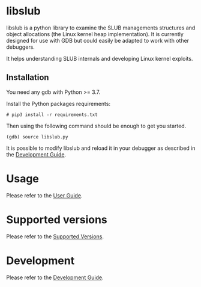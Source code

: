 # libslub

libslub is a python library to examine the SLUB managements structures and object allocations (the Linux kernel heap implementation). It is currently designed for use with GDB but could easily be adapted to work with other debuggers.

It helps understanding SLUB internals and developing Linux kernel exploits.

## Installation

You need any gdb with Python >= 3.7.

Install the Python packages requirements:

```
# pip3 install -r requirements.txt
```

Then using the following command should be enough to get you started.

```
(gdb) source libslub.py
```

It is possible to modify libslub and reload it in your debugger as described in the [Development Guide](docs/DevelopmentGuide.md).

# Usage

Please refer to the [User Guide](docs/UserGuide.md).

# Supported versions

Please refer to the [Supported Versions](docs/SupportedVersions.md).

# Development

Please refer to the [Development Guide](docs/DevelopmentGuide.md).
